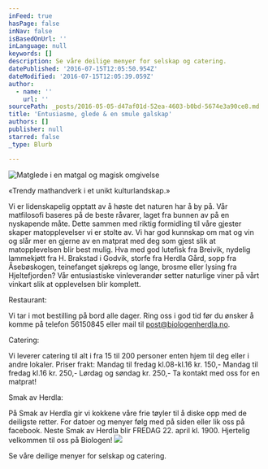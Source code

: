 ```yaml
---
inFeed: true
hasPage: false
inNav: false
isBasedOnUrl: ''
inLanguage: null
keywords: []
description: Se våre deilige menyer for selskap og catering.
datePublished: '2016-07-15T12:05:50.954Z'
dateModified: '2016-07-15T12:05:39.059Z'
author:
  - name: ''
    url: ''
sourcePath: _posts/2016-05-05-d47af01d-52ea-4603-b0bd-5674e3a90ce8.md
title: 'Entusiasme, glede & en smule galskap'
authors: []
publisher: null
starred: false
_type: Blurb

---
```

![Matglede i en matgal og magisk omgivelse](https://the-grid-user-content.s3-us-west-2.amazonaws.com/5c4af939-4bf3-437f-a7a6-01f3e662d17a.jpg)

«Trendy mathandverk i et unikt kulturlandskap.» 

Vi er lidenskapelig opptatt av å høste det naturen har å by på. Vår matfilosofi baseres på de beste råvarer, laget fra bunnen av på en nyskapende måte. Dette sammen med riktig formidling til våre gjester skaper matopplevelser vi er stolte av. Vi har god kunnskap om mat og vin og slår mer en gjerne av en matprat med deg som gjest slik at matopplevelsen blir best mulig. Hva med god lutefisk fra Breivik, nydelig lammekjøtt fra H. Brakstad i Godvik, storfe fra Herdla Gård, sopp fra Åsebøskogen, teinefanget sjøkreps og lange, brosme eller lysing fra Hjeltefjorden? Vår entusiastiske vinleverandør setter naturlige viner på vårt vinkart slik at opplevelsen blir komplett. 

Restaurant: 

Vi tar i mot bestilling på bord alle dager. Ring oss i god tid før du ønsker å komme på telefon 56150845 eller mail til post@biologenherdla.no. 

Catering: 

Vi leverer catering til alt i fra 15 til 200 personer enten hjem til deg eller i andre lokaler. Priser frakt: Mandag til fredag kl.08-kl.16 kr. 150,- Mandag til fredag kl.16 kr. 250,- Lørdag og søndag kr. 250,- Ta kontakt med oss for en matprat! 

Smak av Herdla: 

På Smak av Herdla gir vi kokkene våre frie tøyler til å diske opp med de deiligste retter. For datoer og menyer følg med på siden eller lik oss på facebook. Neste Smak av Herdla blir FREDAG 22\. april kl. 1900\. Hjertelig velkommen til oss på Biologen!
![](https://the-grid-user-content.s3-us-west-2.amazonaws.com/4a13bdf9-da45-44a1-8e26-84ea034971e7.jpg)

Se våre deilige menyer for selskap og catering.